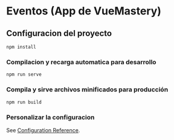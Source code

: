 # Eventos (App de VueMastery)

## Configuracion del proyecto
```
npm install
```

### Compilacion y recarga automatica para desarrollo
```
npm run serve
```

### Compila y sirve archivos minificados para producción
```
npm run build
```

### Personalizar la configuracion
See [Configuration Reference](https://cli.vuejs.org/config/).
